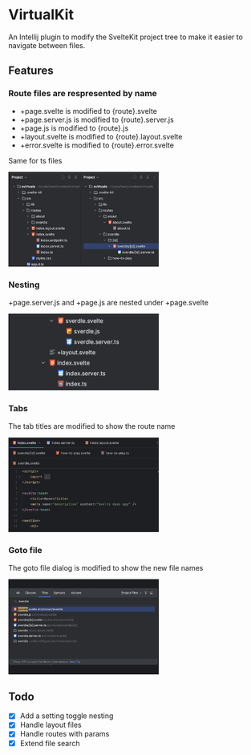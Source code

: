 # VirtualKit

An Intellij plugin to modify the SvelteKit project tree to make it easier to navigate between files.

## Features

### Route files are respresented by name

- +page.svelte is modified to {route}.svelte
- +page.server.js is modified to {route}.server.js
- +page.js is modified to {route}.js
- +layout.svelte is modified to {route}.layout.svelte
- +error.svelte is modified to {route}.error.svelte

Same for ts files

<a href="src/main/resources/images/routes.png">
<img src="src/main/resources/images/routes.png" alt="Routes" width="300"/>
</a>

### Nesting

+page.server.js and +page.js are nested under +page.svelte

<a href="src/main/resources/images/nesting.png">
    <img src="src/main/resources/images/nesting.png" alt="Nesting" width="300"/>
</a>

### Tabs

The tab titles are modified to show the route name

<a href="src/main/resources/images/tabs.png">
    <img src="src/main/resources/images/tabs.png" alt="Tabs" width="300"/>
</a>

### Goto file

The goto file dialog is modified to show the new file names

<a href="src/main/resources/images/goto-file.png">
    <img src="src/main/resources/images/goto-file.png" alt="goto-file.png" width="300"/>
</a>

## Todo

- [x] Add a setting toggle nesting
- [x] Handle layout files
- [x] Handle routes with params
- [x] Extend file search